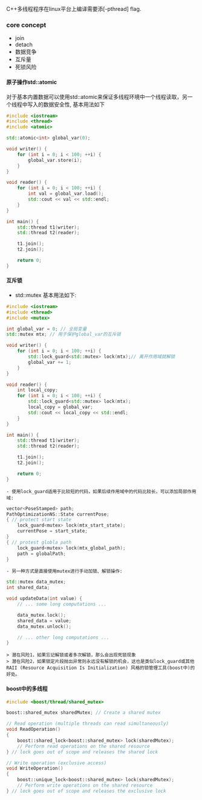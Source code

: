 C++多线程程序在linux平台上编译需要添[-pthread] flag. 
### core concept
- join
- detach
- 数据竞争
- 互斥量
- 死锁风险
#### 原子操作std::atomic
对于基本内置数据可以使用std::atomic来保证多线程环境中一个线程读取，另一个线程中写入的数据安全性, 基本用法如下
```C++
#include <iostream>
#include <thread>
#include <atomic>

std::atomic<int> global_var(0);

void writer() {
    for (int i = 0; i < 100; ++i) {
        global_var.store(i);
    }
}

void reader() {
    for (int i = 0; i < 100; ++i) {
        int val = global_var.load();
        std::cout << val << std::endl;
    }
}

int main() {
    std::thread t1(writer);
    std::thread t2(reader);

    t1.join();
    t2.join();

    return 0;
}

```
#### 互斥锁
- std::mutex
基本用法如下:
```C++
#include <iostream>
#include <thread>
#include <mutex>

int global_var = 0; // 全局变量
std::mutex mtx; // 用于保护global_var的互斥锁

void writer() {
    for (int i = 0; i < 100; ++i) {
        std::lock_guard<std::mutex> lock(mtx);// 离开作用域就解锁
        global_var += 1;
    }
}

void reader() {
    int local_copy;
    for (int i = 0; i < 100; ++i) {
        std::lock_guard<std::mutex> lock(mtx);
        local_copy = global_var;
        std::cout << local_copy << std::endl;
    }
}

int main() {
    std::thread t1(writer);
    std::thread t2(reader);

    t1.join();
    t2.join();

    return 0;
}

```
	- 使用lock_guard适用于比较短的代码，如果后续作用域中的代码比较长，可以添加局部作用域:
```C++
vector<PoseStamped> path;
PathOptimizationNS::State currentPose;
{ // protect start state
    lock_guard<mutex> lock(mtx_start_state); 
    currentPose = start_state;
}
{ // protest globla path
    lock_guard<mutex> lock(mtx_global_path);
    path = globalPath;
}
```
	- 另一种方式是直接使用mutex进行手动加锁、解锁操作:
```C++
std::mutex data_mutex;
int shared_data;

void updateData(int value) {
    // ... some long computations ...

    data_mutex.lock();
    shared_data = value;
    data_mutex.unlock();

    // ... other long computations ...
}
```
	> 潜在风险1，如果忘记解锁或者多次解锁，那么会出现死锁现象
	> 潜在风险2，如果锁定片段抛出异常则永远没有解锁的机会，这也是类似lock_guard或其他RAII (Resource Acquisition Is Initialization) 风格的锁管理工具(boost中)的好处。

#### boost中的多线程
```C++
#include <boost/thread/shared_mutex>

boost::shared_mutex sharedMutex; // Create a shared mutex

// Read operation (multiple threads can read simultaneously)
void ReadOperation()
{
    boost::shared_lock<boost::shared_mutex> lock(sharedMutex);
    // Perform read operations on the shared resource
} // lock goes out of scope and releases the shared lock

// Write operation (exclusive access)
void WriteOperation()
{
    boost::unique_lock<boost::shared_mutex> lock(sharedMutex);
    // Perform write operations on the shared resource
} // lock goes out of scope and releases the exclusive lock
```